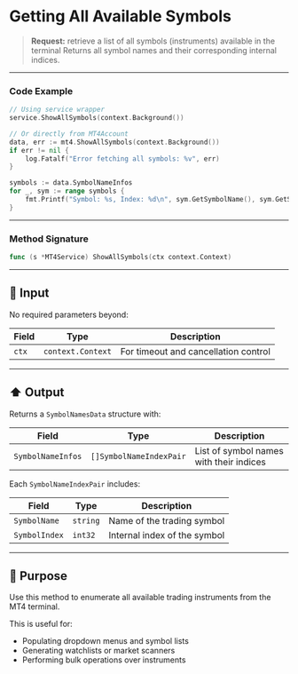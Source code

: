 # Getting All Available Symbols

> **Request:** retrieve a list of all symbols (instruments) available in the terminal
> Returns all symbol names and their corresponding internal indices.

---

### Code Example

```go
// Using service wrapper
service.ShowAllSymbols(context.Background())

// Or directly from MT4Account
data, err := mt4.ShowAllSymbols(context.Background())
if err != nil {
    log.Fatalf("Error fetching all symbols: %v", err)
}

symbols := data.SymbolNameInfos
for _, sym := range symbols {
    fmt.Printf("Symbol: %s, Index: %d\n", sym.GetSymbolName(), sym.GetSymbolIndex())
}
```

---

### Method Signature

```go
func (s *MT4Service) ShowAllSymbols(ctx context.Context)
```

---

## 🔽 Input

No required parameters beyond:

| Field | Type              | Description                          |
| ----- | ----------------- | ------------------------------------ |
| `ctx` | `context.Context` | For timeout and cancellation control |

---

## ⬆️ Output

Returns a `SymbolNamesData` structure with:

| Field             | Type                    | Description                             |
| ----------------- | ----------------------- | --------------------------------------- |
| `SymbolNameInfos` | `[]SymbolNameIndexPair` | List of symbol names with their indices |

Each `SymbolNameIndexPair` includes:

| Field         | Type     | Description                  |
| ------------- | -------- | ---------------------------- |
| `SymbolName`  | `string` | Name of the trading symbol   |
| `SymbolIndex` | `int32`  | Internal index of the symbol |

---

## 🎯 Purpose

Use this method to enumerate all available trading instruments from the MT4 terminal.

This is useful for:

* Populating dropdown menus and symbol lists
* Generating watchlists or market scanners
* Performing bulk operations over instruments
